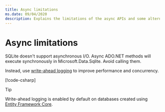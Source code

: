 ```yaml
---
title: Async limitations
ms.date: 09/04/2020
description: Explains the limitations of the async APIs and some alternatives that you can use instead.
---
```

# Async limitations

SQLite doesn't support asynchronous I/O. Async ADO.NET methods will execute synchronously in Microsoft.Data.Sqlite. Avoid calling them.

Instead, use [write-ahead logging](https://www.sqlite.org/wal.html) to improve performance and concurrency.

[!code-csharp[](../../../../samples/snippets/standard/data/sqlite/AsyncSample/Program.cs?name=snippet_WAL)]

> [!TIP]
> Write-ahead logging is enabled by default on databases created using [Entity Framework Core](/ef/core/).
